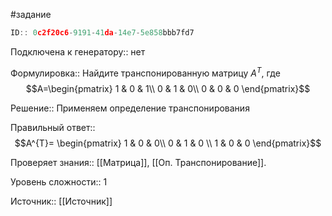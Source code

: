 #задание

```javascript
ID:: 0c2f20c6-9191-41da-14e7-5e858bbb7fd7
```

Подключена к генератору:: нет

Формулировка:: Найдите транспонированную матрицу $A^{T}$, где
$$A=\begin{pmatrix}
1 & 0 & 1\\
0 & 1 & 0\\
0 & 0 & 0
\end{pmatrix}$$

Решение::
Применяем определение транспонирования

Правильный ответ::
$$A^{T}= \begin{pmatrix}
1 & 0 & 0\\
0 & 1 & 0 \\
1 & 0 & 0
\end{pmatrix}$$

Проверяет знания:: [[Матрица]], [[Оп. Транспонирование]].

Уровень сложности:: 1

Источник:: [[Источник]]